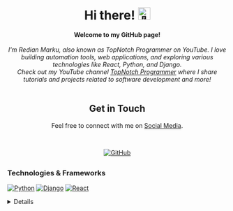 <h1 align="center">Hi there! <img src="your_image_url_here" width="28px" alt="👋"></h1>

<p align="center">
    <b>Welcome to my GitHub page!</b><br><br>
    <i>
        I'm Redian Marku, also known as TopNotch Programmer on YouTube. I love building automation tools, web applications, and exploring various technologies like React, Python, and Django.<br>
        Check out my YouTube channel <a href="https://www.youtube.com/@topnotchprogrammer">TopNotch Programmer</a> where I share tutorials and projects related to software development and more!
    </i><br><br>
    <h2 align="center">Get in Touch</h2>
    <p align="center">Feel free to connect with me on <a href="your_social_media_link_here">Social Media</a>.</p><br />
</p>

<p align="center">
  <!-- Add your GitHub profile views badge here -->
</p>

<div align="center">
<a href="https://github.com/redianmarku" target="_blank">
<img src="https://img.shields.io/badge/github-%2324292e.svg?&style=for-the-badge&logo=github&logoColor=white" alt="GitHub" style="margin-bottom: 5px;" />
</a>
<!-- Add other social media badges as needed -->
</div>

### Technologies & Frameworks
[![Python](https://img.shields.io/badge/python-black?style=for-the-badge&logo=python)](https://github.com/redianmarku)
[![Django](https://img.shields.io/badge/django-black?style=for-the-badge&logo=django)](https://github.com/redianmarku)
[![React](https://img.shields.io/badge/react-black?style=for-the-badge&logo=react)](https://github.com/redianmarku)
<!-- Add other technologies and frameworks as needed -->

<details>
<p align="center">
  <a href="https://github.com/redianmarku">
    <img src="http://github-profile-summary-cards.vercel.app/api/cards/profile-details?username=redianmarku&theme=transparent" />
  </a>
  <!-- Add more GitHub stats and profile cards as needed -->
</p>
</details>

<!-- Feel free to add more sections or customize as per your preferences -->
